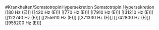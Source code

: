 #Krankheiten/SomatotropinHypersekretion
Somatotropin Hypersekretion
[[80 Hz (E)]]
[[420 Hz (E)]]
[[770 Hz (E)]]
[[7910 Hz (E)]]
[[31210 Hz (E)]]
[[122740 Hz (E)]]
[[255610 Hz (E)]]
[[371330 Hz (E)]]
[[742800 Hz (E)]]
[[955200 Hz (E)]]